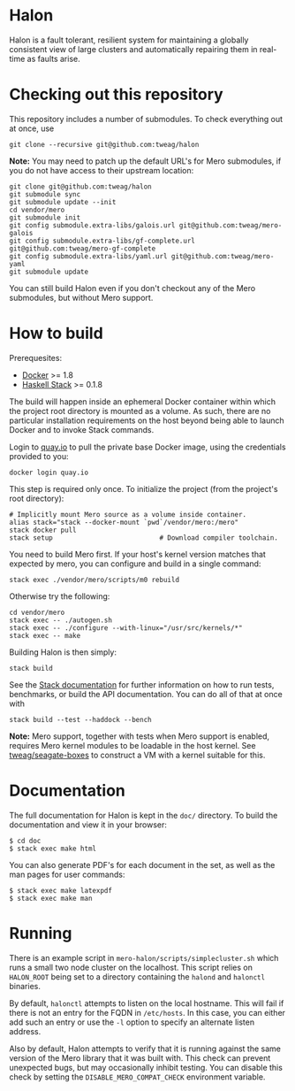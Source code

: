 # Halon

Halon is a fault tolerant, resilient system for maintaining a globally
consistent view of large clusters and automatically repairing them in
real-time as faults arise.

# Checking out this repository

This repository includes a number of submodules. To check everything
out at once, use

```
git clone --recursive git@github.com:tweag/halon
```

**Note:** You may need to patch up the default URL's for Mero
submodules, if you do not have access to their upstream location:

```
git clone git@github.com:tweag/halon
git submodule sync
git submodule update --init
cd vendor/mero
git submodule init
git config submodule.extra-libs/galois.url git@github.com:tweag/mero-galois
git config submodule.extra-libs/gf-complete.url git@github.com:tweag/mero-gf-complete
git config submodule.extra-libs/yaml.url git@github.com:tweag/mero-yaml
git submodule update
```

You can still build Halon even if you don't checkout any of the Mero
submodules, but without Mero support.

# How to build

Prerequesites:
* [Docker][docker] >= 1.8
* [Haskell Stack][haskell-stack] >= 0.1.8

The build will happen inside an ephemeral Docker container within
which the project root directory is mounted as a volume. As such,
there are no particular installation requirements on the host beyond
being able to launch Docker and to invoke Stack commands.

Login to [quay.io][quay] to pull the private base Docker image, using
the credentials provided to you:

```
docker login quay.io
```

This step is required only once. To initialize the project (from the
project's root directory):

```
# Implicitly mount Mero source as a volume inside container.
alias stack="stack --docker-mount `pwd`/vendor/mero:/mero"
stack docker pull
stack setup                           # Download compiler toolchain.
```

You need to build Mero first. If your host's kernel version matches
that expected by mero, you can configure and build in a single
command:

```
stack exec ./vendor/mero/scripts/m0 rebuild
```

Otherwise try the following:

```
cd vendor/mero
stack exec -- ./autogen.sh
stack exec -- ./configure --with-linux="/usr/src/kernels/*"
stack exec -- make
```

Building Halon is then simply:

```
stack build
```

See the [Stack documentation][stack-doc] for further information on
how to run tests, benchmarks, or build the API documentation. You can
do all of that at once with

```
stack build --test --haddock --bench
```

**Note:** Mero support, together with tests when Mero support is
enabled, requires Mero kernel modules to be loadable in the host
kernel. See [tweag/seagate-boxes][seagate-boxes] to construct a VM
with a kernel suitable for this.

[docker]: https://www.docker.com/
[haskell-stack]: https://github.com/commercialhaskell/stack
[quay]: https://quay.io
[seagate-boxes]: https://github.com/tweag/seagate-boxes
[stack-doc]: http://docs.haskellstack.org/en/stable/README.html

# Documentation

The full documentation for Halon is kept in the `doc/` directory. To
build the documentation and view it in your browser:

```
$ cd doc
$ stack exec make html
```

You can also generate PDF's for each document in the set, as well as
the man pages for user commands:

```
$ stack exec make latexpdf
$ stack exec make man
```

# Running

There is an example script in `mero-halon/scripts/simplecluster.sh`
which runs a small two node cluster on the localhost. This script
relies on `HALON_ROOT` being set to a directory containing the
`halond` and `halonctl` binaries.

By default, `halonctl` attempts to listen on the local hostname. This
will fail if there is not an entry for the FQDN in `/etc/hosts`. In
this case, you can either add such an entry or use the `-l` option to
specify an alternate listen address.

Also by default, Halon attempts to verify that it is running against the
same version of the Mero library that it was built with. This check can
prevent unexpected bugs, but may occasionally inhibit testing. You can disable
this check by setting the `DISABLE_MERO_COMPAT_CHECK` environment variable.
